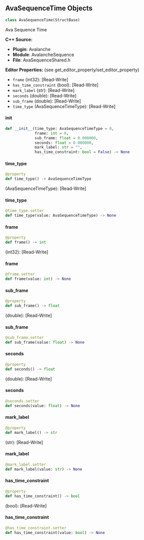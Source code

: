 ## AvaSequenceTime Objects

```python
class AvaSequenceTime(StructBase)
```

Ava Sequence Time

**C++ Source:**

- **Plugin**: Avalanche
- **Module**: AvalancheSequence
- **File**: AvaSequenceShared.h

**Editor Properties:** (see get_editor_property/set_editor_property)

- ``frame`` (int32):  [Read-Write]
- ``has_time_constraint`` (bool):  [Read-Write]
- ``mark_label`` (str):  [Read-Write]
- ``seconds`` (double):  [Read-Write]
- ``sub_frame`` (double):  [Read-Write]
- ``time_type`` (AvaSequenceTimeType):  [Read-Write]

<a id="unreal.AvaSequenceTime.__init__"></a>

#### __init__

```python
def __init__(time_type: AvaSequenceTimeType = 0,
             frame: int = 0,
             sub_frame: float = 0.000000,
             seconds: float = 0.000000,
             mark_label: str = "",
             has_time_constraint: bool = False) -> None
```

<a id="unreal.AvaSequenceTime.time_type"></a>

#### time_type

```python
@property
def time_type() -> AvaSequenceTimeType
```

(AvaSequenceTimeType):  [Read-Write]

<a id="unreal.AvaSequenceTime.time_type"></a>

#### time_type

```python
@time_type.setter
def time_type(value: AvaSequenceTimeType) -> None
```

<a id="unreal.AvaSequenceTime.frame"></a>

#### frame

```python
@property
def frame() -> int
```

(int32):  [Read-Write]

<a id="unreal.AvaSequenceTime.frame"></a>

#### frame

```python
@frame.setter
def frame(value: int) -> None
```

<a id="unreal.AvaSequenceTime.sub_frame"></a>

#### sub_frame

```python
@property
def sub_frame() -> float
```

(double):  [Read-Write]

<a id="unreal.AvaSequenceTime.sub_frame"></a>

#### sub_frame

```python
@sub_frame.setter
def sub_frame(value: float) -> None
```

<a id="unreal.AvaSequenceTime.seconds"></a>

#### seconds

```python
@property
def seconds() -> float
```

(double):  [Read-Write]

<a id="unreal.AvaSequenceTime.seconds"></a>

#### seconds

```python
@seconds.setter
def seconds(value: float) -> None
```

<a id="unreal.AvaSequenceTime.mark_label"></a>

#### mark_label

```python
@property
def mark_label() -> str
```

(str):  [Read-Write]

<a id="unreal.AvaSequenceTime.mark_label"></a>

#### mark_label

```python
@mark_label.setter
def mark_label(value: str) -> None
```

<a id="unreal.AvaSequenceTime.has_time_constraint"></a>

#### has_time_constraint

```python
@property
def has_time_constraint() -> bool
```

(bool):  [Read-Write]

<a id="unreal.AvaSequenceTime.has_time_constraint"></a>

#### has_time_constraint

```python
@has_time_constraint.setter
def has_time_constraint(value: bool) -> None
```

<a id="unreal.AvaSequencePlayAdvancedSettings"></a>